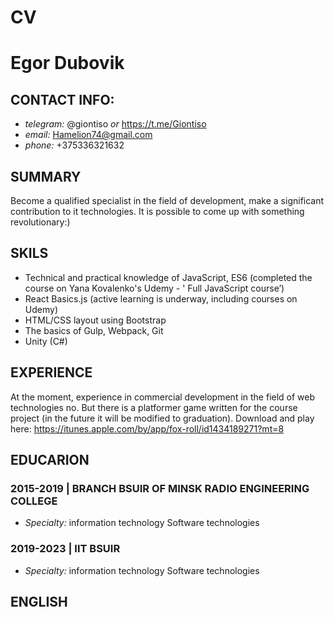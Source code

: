 # CV
# Egor Dubovik
## CONTACT INFO:

+ *telegram:* @giontiso *or*
 <https://t.me/Giontiso>
+ *email:* <Hamelion74@gmail.com>
+ *phone:* +375336321632


## SUMMARY

Become a qualified specialist in the field of development, make a significant contribution to it technologies. It is possible to come up with something revolutionary:)


## SKILS

+ Technical and practical knowledge of JavaScript, ES6 (completed the course on
Yana Kovalenko's Udemy - ' Full JavaScript course’)
+ React Basics.js (active learning is underway, including courses on Udemy)
+ HTML/CSS layout using Bootstrap
+ The basics of Gulp, Webpack, Git
+ Unity (C#)


## EXPERIENCE

At the moment, experience in commercial development in the field of web technologies
no.
But there is a platformer game written for the course project (in the future it will be
modified to graduation). Download and play here:
<https://itunes.apple.com/by/app/fox-roll/id1434189271?mt=8>


## EDUCARION

### 2015-2019 | BRANCH BSUIR OF MINSK RADIO ENGINEERING COLLEGE
+ *Specialty:* information technology Software
technologies

### 2019-2023 | IIT BSUIR
+ *Specialty:* information technology Software
technologies 

## ENGLISH



